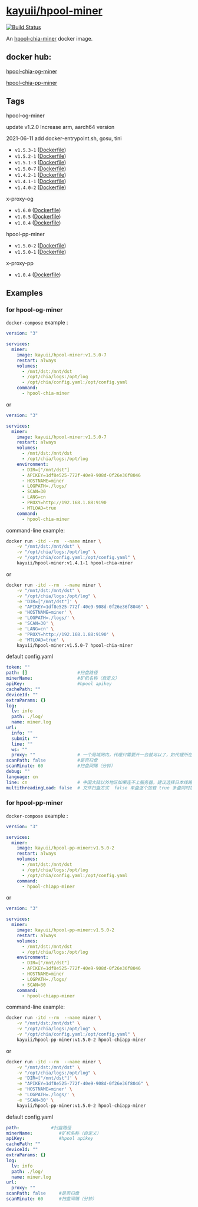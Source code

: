 # [kayuii/hpool-miner](https://github.com/Kayuii/hpool-miner)

[![Build Status](https://travis-ci.com/Kayuii/hpool-miner.svg?branch=master)](https://travis-ci.com/Kayuii/hpool-miner)

An [hpool-chia-miner](https://github.com/hpool-dev/chia-miner) docker image.

## docker hub:
[hpool-chia-og-miner](https://hub.docker.com/r/kayuii/hpool-miner)

[hpool-chia-pp-miner](https://hub.docker.com/r/kayuii/hpool-pp-miner)

## Tags

hpool-og-miner

update v1.2.0 Increase arm, aarch64 version

2021-06-11 add docker-entrypoint.sh, gosu, tini

- `v1.5.3-1` ([Dockerfile](https://github.com/Kayuii/hpool-miner/blob/master/hpool-og/miner-v1.5.3-1/Dockerfile))
- `v1.5.2-1` ([Dockerfile](https://github.com/Kayuii/hpool-miner/blob/master/hpool-og/miner-v1.5.2-1/Dockerfile))
- `v1.5.1-3` ([Dockerfile](https://github.com/Kayuii/hpool-miner/blob/master/hpool-og/miner-v1.5.1-3/Dockerfile))
- `v1.5.0-7` ([Dockerfile](https://github.com/Kayuii/hpool-miner/blob/master/hpool-og/miner-v1.5.0-7/Dockerfile))
- `v1.4.2-1` ([Dockerfile](https://github.com/Kayuii/hpool-miner/blob/master/hpool-og/miner-v1.4.2-1/Dockerfile))
- `v1.4.1-1` ([Dockerfile](https://github.com/Kayuii/hpool-miner/blob/master/hpool-og/miner-v1.4.1-1/Dockerfile))
- `v1.4.0-2` ([Dockerfile](https://github.com/Kayuii/hpool-miner/blob/master/hpool-og/miner-v1.4.0-2/Dockerfile))

x-proxy-og

- `v1.6.0` ([Dockerfile](https://github.com/Kayuii/hpool-miner/blob/master/x-proxy-og/xproxy-v1.6.0/Dockerfile))
- `v1.0.5` ([Dockerfile](https://github.com/Kayuii/hpool-miner/blob/master/x-proxy-og/xproxy-v1.0.5/Dockerfile))
- `v1.0.4` ([Dockerfile](https://github.com/Kayuii/hpool-miner/blob/master/x-proxy-og/xproxy-v1.0.4/Dockerfile))


hpool-pp-miner

- `v1.5.0-2` ([Dockerfile](https://github.com/Kayuii/hpool-miner/blob/master/hpool-pp/miner-v1.5.0-2/Dockerfile))
- `v1.5.0-1` ([Dockerfile](https://github.com/Kayuii/hpool-miner/blob/master/hpool-pp/miner-v1.5.0-1/Dockerfile))

x-proxy-pp

- `v1.0.4` ([Dockerfile](https://github.com/Kayuii/hpool-miner/blob/master/x-proxy-pp/xproxy-v1.0.4/Dockerfile))

## Examples

### for hpool-og-miner

`docker-compose` example :

```yml
version: "3"

services:
  miner:
    image: kayuii/hpool-miner:v1.5.0-7
    restart: always
    volumes:
      - /mnt/dst:/mnt/dst
      - /opt/chia/logs:/opt/log
      - /opt/chia/config.yaml:/opt/config.yaml
    command:
      - hpool-chia-miner
```
or
```yml
version: "3"

services:
  miner:
    image: kayuii/hpool-miner:v1.5.0-7
    restart: always
    volumes:
      - /mnt/dst:/mnt/dst
      - /opt/chia/logs:/opt/log
    environment:
      - DIR=["/mnt/dst"]
      - APIKEY=1df8e525-772f-40e9-908d-0f26e36f8046
      - HOSTNAME=miner
      - LOGPATH=./logs/
      - SCAN=30
      - LANG=cn
      - PROXY=http://192.168.1.88:9190
      - MTLOAD=true
    command:
      - hpool-chia-miner
```

command-line example:

```sh
docker run -itd --rm  --name miner \
    -v "/mnt/dst:/mnt/dst" \
    -v "/opt/chia/logs:/opt/log" \
    -v "/opt/chia/config.yaml:/opt/config.yaml" \
    kayuii/hpool-miner:v1.4.1-1 hpool-chia-miner
```
or
```sh
docker run -itd --rm  --name miner \
    -v "/mnt/dst:/mnt/dst" \
    -v "/opt/chia/logs:/opt/log" \
    -e 'DIR=["/mnt/dst"]' \
    -e "APIKEY=1df8e525-772f-40e9-908d-0f26e36f8046" \
    -e 'HOSTNAME=miner' \
    -e 'LOGPATH=./logs/' \
    -e 'SCAN=30' \
    -e 'LANG=cn' \
    -e 'PROXY=http://192.168.1.88:9190' \
    -e 'MTLOAD=true' \
    kayuii/hpool-miner:v1.5.0-7 hpool-chia-miner
```

default config.yaml

```yaml
token: ""
path: []                   #扫盘路径
minerName:                 #矿机名称（自定义）
apiKey:                    #hpool apikey
cachePath: ""
deviceId: ""
extraParams: {}
log:
  lv: info
  path: ./log/
  name: miner.log
url:
  info: ""
  submit: ""
  line: ""
  ws: ""
  proxy: ""                # 一个局域网内，代理只需要开一台就可以了，如代理所在的机器Ip是192.168.1.88，端口9190
scanPath: false            #是否扫盘
scanMinute: 60             #扫盘间隔（分钟）
debug: ""
language: cn
line: cn                   # 中国大陆以外地区如果连不上服务器，建议选择日本线路。 jp
multithreadingLoad: false  # 文件扫盘方式  false 单盘逐个加载 true 多盘同时加载
```

### for hpool-pp-miner

`docker-compose` example :

```yml
version: "3"

services:
  miner:
    image: kayuii/hpool-pp-miner:v1.5.0-2
    restart: always
    volumes:
      - /mnt/dst:/mnt/dst
      - /opt/chia/logs:/opt/log
      - /opt/chia/config.yaml:/opt/config.yaml
    command:
      - hpool-chiapp-miner
```
or
```yml
version: "3"

services:
  miner:
    image: kayuii/hpool-pp-miner:v1.5.0-2
    restart: always
    volumes:
      - /mnt/dst:/mnt/dst
      - /opt/chia/logs:/opt/log
    environment:
      - DIR=["/mnt/dst"]
      - APIKEY=1df8e525-772f-40e9-908d-0f26e36f8046
      - HOSTNAME=miner
      - LOGPATH=./logs/
      - SCAN=30
    command:
      - hpool-chiapp-miner
```

command-line example:

```sh
docker run -itd --rm  --name miner \
    -v "/mnt/dst:/mnt/dst" \
    -v "/opt/chia/logs:/opt/log" \
    -v "/opt/chia/config.yaml:/opt/config.yaml" \
    kayuii/hpool-pp-miner:v1.5.0-2 hpool-chiapp-miner
```
or
```sh
docker run -itd --rm  --name miner \
    -v "/mnt/dst:/mnt/dst" \
    -v "/opt/chia/logs:/opt/log" \
    -e 'DIR=["/mnt/dst"]' \
    -e "APIKEY=1df8e525-772f-40e9-908d-0f26e36f8046" \
    -e 'HOSTNAME=miner' \
    -e 'LOGPATH=./logs/' \
    -e 'SCAN=30' \
    kayuii/hpool-pp-miner:v1.5.0-2 hpool-chiapp-miner
```

default config.yaml

```yaml
path:            #扫盘路径
minerName:          #矿机名称（自定义）
apiKey:             #hpool apikey
cachePath: ""
deviceId: ""
extraParams: {}
log:
  lv: info
  path: ./log/
  name: miner.log
url:
  proxy: ""
scanPath: false     #是否扫盘
scanMinute: 60      #扫盘间隔（分钟）
```
